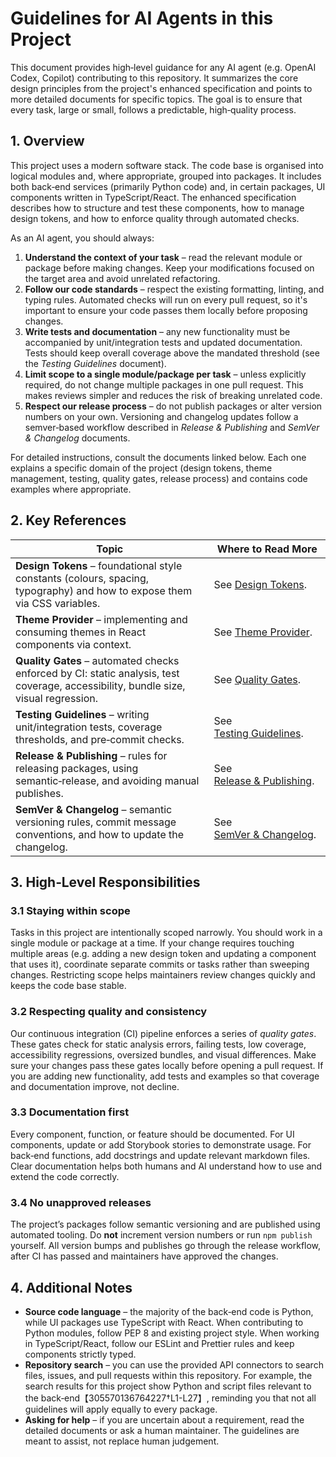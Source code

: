 # Guidelines for AI Agents in this Project

This document provides high‑level guidance for any AI agent (e.g. OpenAI Codex, Copilot) contributing to this repository.  It summarizes the core design principles from the project's enhanced specification and points to more detailed documents for specific topics.  The goal is to ensure that every task, large or small, follows a predictable, high‑quality process.

## 1. Overview

This project uses a modern software stack.  The code base is organised into logical modules and, where appropriate, grouped into packages.  It includes both back‑end services (primarily Python code) and, in certain packages, UI components written in TypeScript/React.  The enhanced specification describes how to structure and test these components, how to manage design tokens, and how to enforce quality through automated checks.

As an AI agent, you should always:

1. **Understand the context of your task** – read the relevant module or package before making changes.  Keep your modifications focused on the target area and avoid unrelated refactoring.
2. **Follow our code standards** – respect the existing formatting, linting, and typing rules.  Automated checks will run on every pull request, so it's important to ensure your code passes them locally before proposing changes.
3. **Write tests and documentation** – any new functionality must be accompanied by unit/integration tests and updated documentation.  Tests should keep overall coverage above the mandated threshold (see the *Testing Guidelines* document).
4. **Limit scope to a single module/package per task** – unless explicitly required, do not change multiple packages in one pull request.  This makes reviews simpler and reduces the risk of breaking unrelated code.
5. **Respect our release process** – do not publish packages or alter version numbers on your own.  Versioning and changelog updates follow a semver‑based workflow described in *Release & Publishing* and *SemVer & Changelog* documents.

For detailed instructions, consult the documents linked below.  Each one explains a specific domain of the project (design tokens, theme management, testing, quality gates, release process) and contains code examples where appropriate.

## 2. Key References

| Topic | Where to Read More |
|------|-------------------|
| **Design Tokens** – foundational style constants (colours, spacing, typography) and how to expose them via CSS variables. | See [Design Tokens](design_tokens.md). |
| **Theme Provider** – implementing and consuming themes in React components via context. | See [Theme Provider](theme_provider.md). |
| **Quality Gates** – automated checks enforced by CI: static analysis, test coverage, accessibility, bundle size, visual regression. | See [Quality Gates](quality_gates.md). |
| **Testing Guidelines** – writing unit/integration tests, coverage thresholds, and pre‑commit checks. | See [Testing Guidelines](testing_guidelines.md). |
| **Release & Publishing** – rules for releasing packages, using semantic‑release, and avoiding manual publishes. | See [Release & Publishing](release_publish.md). |
| **SemVer & Changelog** – semantic versioning rules, commit message conventions, and how to update the changelog. | See [SemVer & Changelog](semver_changelog.md). |

## 3. High‑Level Responsibilities

### 3.1 Staying within scope

Tasks in this project are intentionally scoped narrowly.  You should work in a single module or package at a time.  If your change requires touching multiple areas (e.g. adding a new design token and updating a component that uses it), coordinate separate commits or tasks rather than sweeping changes.  Restricting scope helps maintainers review changes quickly and keeps the code base stable.

### 3.2 Respecting quality and consistency

Our continuous integration (CI) pipeline enforces a series of *quality gates*.  These gates check for static analysis errors, failing tests, low coverage, accessibility regressions, oversized bundles, and visual differences.  Make sure your changes pass these gates locally before opening a pull request.  If you are adding new functionality, add tests and examples so that coverage and documentation improve, not decline.

### 3.3 Documentation first

Every component, function, or feature should be documented.  For UI components, update or add Storybook stories to demonstrate usage.  For back‑end functions, add docstrings and update relevant markdown files.  Clear documentation helps both humans and AI understand how to use and extend the code correctly.

### 3.4 No unapproved releases

The project’s packages follow semantic versioning and are published using automated tooling.  Do **not** increment version numbers or run `npm publish` yourself.  All version bumps and publishes go through the release workflow, after CI has passed and maintainers have approved the changes.

## 4. Additional Notes

* **Source code language** – the majority of the back‑end code is Python, while UI packages use TypeScript with React.  When contributing to Python modules, follow PEP 8 and existing project style.  When working in TypeScript/React, follow our ESLint and Prettier rules and keep components strictly typed.
* **Repository search** – you can use the provided API connectors to search files, issues, and pull requests within this repository.  For example, the search results for this project show Python and script files relevant to the back‑end【305570136764227†L1-L27】, reminding you that not all guidelines will apply equally to every package.
* **Asking for help** – if you are uncertain about a requirement, read the detailed documents or ask a human maintainer.  The guidelines are meant to assist, not replace human judgement.

